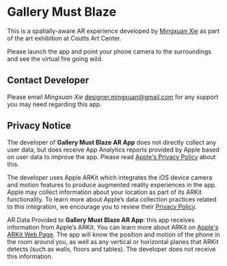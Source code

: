 # Gallery Must Blaze

This is a spatially-aware AR experience developed by [Mingxuan Xie](https://mingxuan.fun/) as part of the art exhibition at Coutts Art Center.  

Please launch the app and point your phone camera to the surroundings and see the virtual fire going wild.

## Contact Developer
Please email *Mingxuan Xie* designer.mingxuan@gmail.com for any support you may need regarding this app.

## Privacy Notice
The developer of **Gallery Must Blaze AR App** does not directly collect any user data, but does receive App Analytics reports provided by Apple based on user data to improve the app. Please read [Apple's Privacy Policy](https://www.apple.com/legal/privacy/en-ww/) about this. 

The developer uses Apple ARKit which integrates the iOS device camera and motion features to produce augmented reality experiences in the app. Apple may collect information about your location as part of its ARKit functionality. To learn more about Apple’s data collection practices related to this integration, we encourage you to review their [Privacy Policy](https://www.apple.com/legal/privacy/en-ww/). 

AR Data Provided to **Gallery Must Blaze AR App**: this app receives information from Apple’s ARKit. You can learn more about ARKit on [Apple's ARKit Web Page](https://developer.apple.com/arkit/).  The app will know the position and motion of the phone in the room around you, as well as any vertical or horizontal planes that ARKit detects (such as walls, floors and tables). The developer does not receive this information.